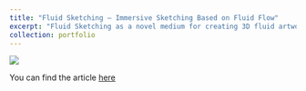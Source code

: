 ```yaml
---
title: "Fluid Sketching — Immersive Sketching Based on Fluid Flow"
excerpt: "Fluid Sketching as a novel medium for creating 3D fluid artwork in immersive virtual environments. <br/><img src='/images/802x451.png'>"
collection: portfolio
---
```


[![](https://img.youtube.com/vi/XMHs76Dlf40/0.jpg)](https://www.youtube.com/watch?v=XMHs76Dlf40)


You can find the article [here](https://vr.rwth-aachen.de/publication/03286/) 
